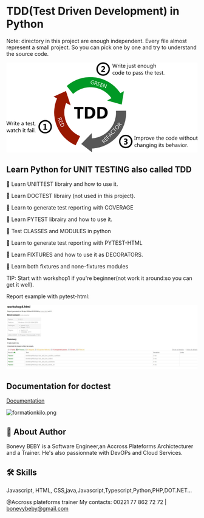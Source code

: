 # TDD(Test Driven Development)  in Python 

Note: directory in this  project are enough independent.
Every file almost represent a small project.
So you can pick one by one and try to understand the source code.

![tdd.jpg](tdd.jpg)

## Learn Python for UNIT TESTING also called TDD

 🚀 Learn UNITTEST librairy and how to use it.

 🚀 Learn DOCTEST librairy (not used in this project).

 🚀 Learn to generate test reporting with COVERAGE

 🚀 Learn PYTEST librairy and how to use it.

 🚀 Test CLASSES and MODULES in python

 🚀 Learn to generate test reporting with PYTEST-HTML

 🚀 Learn FIXTURES and how to use it as DECORATORS.

 🚀 Learn both fixtures and none-fixtures modules

TIP: Start with workshop1 if you're beginner(not work it around:so you can get it well).

Report example with pytest-html:

![pytestreport.JPG](workshop4%2Fpytestreport.JPG)

## Documentation for doctest

[Documentation](https://docs.python.org/3/library/doctest.html)

![formationkilo.png](formationkilo.png)

## 🚀 About Author
Bonevy BEBY is a Software Engineer,an Accross Plateforms Archictecturer and a Trainer. He's also passionnate with DevOPs and Cloud Services.


## 🛠 Skills
Javascript, HTML, CSS,java,Javascript,Typescript,Python,PHP,DOT.NET...

@Accross plateforms trainer
My contacts: 00221 77 862 72 72 | bonevybeby@gmail.com